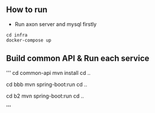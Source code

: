 ## How to run

- Run axon server and mysql firstly

```
cd infra
docker-compose up
```

## Build common API & Run each service

'''
cd common-api
mvn install
cd ..

cd bbb
mvn spring-boot:run
cd ..

cd b2
mvn spring-boot:run
cd ..

'''
